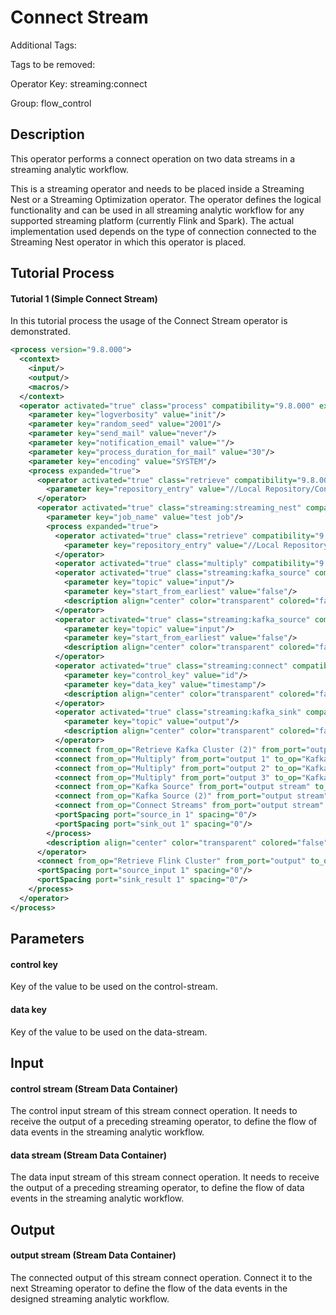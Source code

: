 
# Connect Stream

Additional Tags: 

Tags to be removed:

Operator Key: streaming:connect

Group: flow_control

## Description

This operator performs a connect operation on two data streams in a streaming analytic workflow.

This is a streaming operator and needs to be placed inside a Streaming Nest or a Streaming Optimization operator.
The operator defines the logical functionality and can be used in all streaming analytic workflow for any supported streaming platform (currently Flink and Spark).
The actual implementation used depends on the type of connection connected to the Streaming Nest operator in which this operator is placed.

## Tutorial Process

#### Tutorial 1 (Simple Connect Stream)

In this tutorial process the usage of the Connect Stream operator is demonstrated.

```xml
<process version="9.8.000">
  <context>
    <input/>
    <output/>
    <macros/>
  </context>
  <operator activated="true" class="process" compatibility="9.8.000" expanded="true" name="Process">
    <parameter key="logverbosity" value="init"/>
    <parameter key="random_seed" value="2001"/>
    <parameter key="send_mail" value="never"/>
    <parameter key="notification_email" value=""/>
    <parameter key="process_duration_for_mail" value="30"/>
    <parameter key="encoding" value="SYSTEM"/>
    <process expanded="true">
      <operator activated="true" class="retrieve" compatibility="9.8.000" expanded="true" height="68" name="Retrieve Flink Cluster" width="90" x="179" y="34">
        <parameter key="repository_entry" value="//Local Repository/Connections/Flink Cluster"/>
      </operator>
      <operator activated="true" class="streaming:streaming_nest" compatibility="0.1.000-SNAPSHOT" expanded="true" height="82" name="Streaming Nest" width="90" x="380" y="34">
        <parameter key="job_name" value="test job"/>
        <process expanded="true">
          <operator activated="true" class="retrieve" compatibility="9.8.000" expanded="true" height="68" name="Retrieve Kafka Cluster (2)" width="90" x="45" y="34">
            <parameter key="repository_entry" value="//Local Repository/Connections/Kafka Cluster"/>
          </operator>
          <operator activated="true" class="multiply" compatibility="9.8.000" expanded="true" height="124" name="Multiply" width="90" x="179" y="34"/>
          <operator activated="true" class="streaming:kafka_source" compatibility="0.1.000-SNAPSHOT" expanded="true" height="68" name="Kafka Source" width="90" x="313" y="136">
            <parameter key="topic" value="input"/>
            <parameter key="start_from_earliest" value="false"/>
            <description align="center" color="transparent" colored="false" width="126">Receive the control stream from the first input kafka topic</description>
          </operator>
          <operator activated="true" class="streaming:kafka_source" compatibility="0.1.000-SNAPSHOT" expanded="true" height="68" name="Kafka Source (2)" width="90" x="313" y="340">
            <parameter key="topic" value="input"/>
            <parameter key="start_from_earliest" value="false"/>
            <description align="center" color="transparent" colored="false" width="126">Receive the input data stream from the second input kafka topic</description>
          </operator>
          <operator activated="true" class="streaming:connect" compatibility="0.1.000-SNAPSHOT" expanded="true" height="82" name="Connect Streams" width="90" x="514" y="136">
            <parameter key="control_key" value="id"/>
            <parameter key="data_key" value="timestamp"/>
            <description align="center" color="transparent" colored="false" width="126">Connect the data stream with the control stream</description>
          </operator>
          <operator activated="true" class="streaming:kafka_sink" compatibility="0.1.000-SNAPSHOT" expanded="true" height="82" name="Kafka Sink" width="90" x="849" y="34">
            <parameter key="topic" value="output"/>
            <description align="center" color="transparent" colored="false" width="126">Push the connected output events to the output kafka topic</description>
          </operator>
          <connect from_op="Retrieve Kafka Cluster (2)" from_port="output" to_op="Multiply" to_port="input"/>
          <connect from_op="Multiply" from_port="output 1" to_op="Kafka Sink" to_port="connection"/>
          <connect from_op="Multiply" from_port="output 2" to_op="Kafka Source" to_port="connection"/>
          <connect from_op="Multiply" from_port="output 3" to_op="Kafka Source (2)" to_port="connection"/>
          <connect from_op="Kafka Source" from_port="output stream" to_op="Connect Streams" to_port="control stream"/>
          <connect from_op="Kafka Source (2)" from_port="output stream" to_op="Connect Streams" to_port="data stream"/>
          <connect from_op="Connect Streams" from_port="output stream" to_op="Kafka Sink" to_port="input stream"/>
          <portSpacing port="source_in 1" spacing="0"/>
          <portSpacing port="sink_out 1" spacing="0"/>
        </process>
        <description align="center" color="transparent" colored="false" width="126">Deploy the designed Streaming Analytic process on the provided Flink Cluster.&lt;br&gt;</description>
      </operator>
      <connect from_op="Retrieve Flink Cluster" from_port="output" to_op="Streaming Nest" to_port="connection"/>
      <portSpacing port="source_input 1" spacing="0"/>
      <portSpacing port="sink_result 1" spacing="0"/>
    </process>
  </operator>
</process>
```

## Parameters

#### control key

Key of the value to be used on the control-stream.

#### data key

Key of the value to be used on the data-stream.

## Input

#### control stream (Stream Data Container)

The control input stream of this stream connect operation.
It needs to receive the output of a preceding streaming operator, to define the flow of data events in the streaming analytic workflow.

#### data stream (Stream Data Container)

The data input stream of this stream connect operation.
It needs to receive the output of a preceding streaming operator, to define the flow of data events in the streaming analytic workflow.

## Output

#### output stream (Stream Data Container)

The connected output of this stream connect operation.
Connect it to the next Streaming operator to define the flow of the data events in the designed streaming analytic workflow.